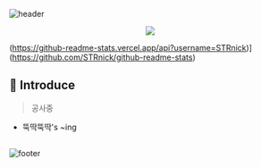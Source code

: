 ![header](https://capsule-render.vercel.app/api?type=waving&color=gradient&height=300&section=header&text=Hi%20there👋&fontSize=90&animation=twinkling)

<div align="center">
<a href="https://github.com/STRnick"><img src="https://hits.seeyoufarm.com/api/count/incr/badge.svg?url=https%3A%2F%2Fgithub.com%2FSTRnick&count_bg=%2379C83D&title_bg=%23555555&icon=github.svg&icon_color=%23E7E7E7&title=Profile+View&edge_flat=false"/></a>
</div>

(https://github-readme-stats.vercel.app/api?username=STRnick)](https://github.com/STRnick/github-readme-stats)

## 🎤 Introduce
> 공사중
- 뚝딱뚝딱's ~ing

## 



![footer](https://capsule-render.vercel.app/api?type=wave&color=gradient&height=200&section=footer&reversal=true)
